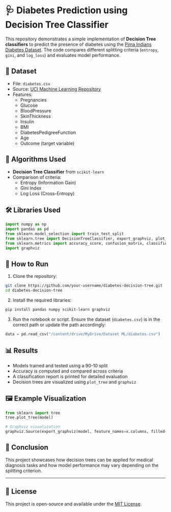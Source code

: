 # 🩺 Diabetes Prediction using Decision Tree Classifier

This repository demonstrates a simple implementation of **Decision Tree classifiers** to predict the presence of diabetes using the [Pima Indians Diabetes Dataset](https://www.kaggle.com/datasets/uciml/pima-indians-diabetes-database). The code compares different splitting criteria (`entropy`, `gini`, and `log_loss`) and evaluates model performance.

## 📁 Dataset

- File: `diabetes.csv`
- Source: [UCI Machine Learning Repository](https://www.kaggle.com/datasets/uciml/pima-indians-diabetes-database)
- Features:
  - Pregnancies
  - Glucose
  - BloodPressure
  - SkinThickness
  - Insulin
  - BMI
  - DiabetesPedigreeFunction
  - Age
  - Outcome (target variable)

## 🧠 Algorithms Used

- **Decision Tree Classifier** from `scikit-learn`
- Comparison of criteria:
  - Entropy (Information Gain)
  - Gini Index
  - Log Loss (Cross-Entropy)

## 🛠️ Libraries Used

```python
import numpy as np
import pandas as pd
from sklearn.model_selection import train_test_split
from sklearn.tree import DecisionTreeClassifier, export_graphviz, plot_tree
from sklearn.metrics import accuracy_score, confusion_matrix, classification_report
import graphviz
```

## 🚀 How to Run

1. Clone the repository:

```bash
git clone https://github.com/your-username/diabetes-decision-tree.git
cd diabetes-decision-tree
```

2. Install the required libraries:

```bash
pip install pandas numpy scikit-learn graphviz
```

3. Run the notebook or script. Ensure the dataset (`diabetes.csv`) is in the correct path or update the path accordingly:

```python
data = pd.read_csv("/content/drive/MyDrive/Dataset ML/diabetes.csv")
```

## 📊 Results

- Models trained and tested using a 90-10 split
- Accuracy is computed and compared across criteria
- A classification report is printed for detailed evaluation
- Decision trees are visualized using `plot_tree` and `graphviz`

## 🖼️ Example Visualization

```python
from sklearn import tree
tree.plot_tree(model)

# Graphviz visualization
graphviz.Source(export_graphviz(model, feature_names=x.columns, filled=True))
```

## 📌 Conclusion

This project showcases how decision trees can be applied for medical diagnosis tasks and how model performance may vary depending on the splitting criterion.

---

## 📜 License

This project is open-source and available under the [MIT License](LICENSE).
